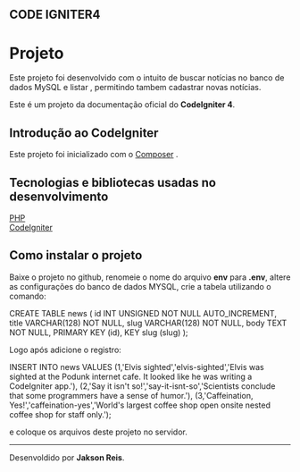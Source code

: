  ## CODE IGNITER4
 
 # Projeto

Este projeto foi desenvolvido com o intuito de buscar notícias no banco de dados MySQL e listar , permitindo tambem cadastrar novas notícias.

Este é um projeto da documentação oficial do <b>CodeIgniter 4</b>.

## Introdução ao CodeIgniter
Este projeto foi inicializado com o [Composer](https://codeigniter4.github.io/userguide/installation/installing_composer.html) .

## Tecnologias e bibliotecas usadas no desenvolvimento

[PHP](https://www.php.net/docs.php) </br>
[CodeIgniter](https://codeigniter4.github.io/userguide/index.html) </br>

## Como instalar o projeto

Baixe o projeto no github, renomeie o nome do arquivo <b>env</b> para <b>.env</b>, altere as configurações do banco de dados MYSQL, crie a tabela utilizando o comando:

CREATE TABLE news (
    id INT UNSIGNED NOT NULL AUTO_INCREMENT,
    title VARCHAR(128) NOT NULL,
    slug VARCHAR(128) NOT NULL,
    body TEXT NOT NULL,
    PRIMARY KEY (id),
    KEY slug (slug)
);

Logo após adicione o registro:

INSERT INTO news VALUES
(1,'Elvis sighted','elvis-sighted','Elvis was sighted at the Podunk internet cafe. It looked like he was writing a CodeIgniter app.'),
(2,'Say it isn\'t so!','say-it-isnt-so','Scientists conclude that some programmers have a sense of humor.'),
(3,'Caffeination, Yes!','caffeination-yes','World\'s largest coffee shop open onsite nested coffee shop for staff only.');

 e coloque os arquivos deste projeto no servidor.


<hr>


<span style="text-align:end;">Desenvoldido por <b>Jakson Reis</b>.<span>
